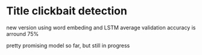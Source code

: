 # Title clickbait detection

new version using word embeding and LSTM
average validation accuracy is arround 75%

pretty promising model so far, but
still in progress
